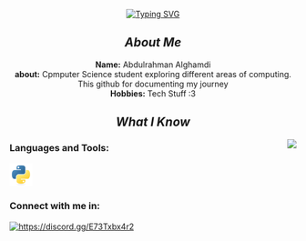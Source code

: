<div align="center">
     
[![Typing SVG](https://readme-typing-svg.demolab.com?font=Pixelify+Sans&size=37&duration=4960&pause=1000&color=FFFFFF&multiline=true&width=435&lines=welcome+to+my+github+%3C3)](https://git.io/typing-svg)
## *About Me*



**Name:** Abdulrahman Alghamdi
<br>
**about:** 
Cpmputer Science student exploring different areas of computing. This github for documenting my journey
<br>
**Hobbies:** Tech Stuff :3
</center>

<!--img src = "https://tenor.com/view/lotm-lord-of-the-mysteries-mr-door-mr-door-lotm-klein-moretti-gif-1687054570750017081"/>-->



## *What I Know*

<img src = "https://64.media.tumblr.com/42ceeaf9acede06201ccf486be384ce8/tumblr_mm69bhm2Ce1s93xseo1_500.gif" align="right"/>

<h3 align="left">Languages and Tools:</h3>
<p align="left"> <img src="https://raw.githubusercontent.com/devicons/devicon/master/icons/python/python-original.svg" alt="python" width="40" height="40"/> </a>   </p>

<h3 align="left">Connect with me in:</h3>

<p align="left">
<a href="https://discord.gg/https://discord.gg/E73Txbx4r2" target="blank"><img align="center" src="https://raw.githubusercontent.com/rahuldkjain/github-profile-readme-generator/master/src/images/icons/Social/discord.svg" alt="https://discord.gg/E73Txbx4r2" height="30" width="40" /></a>
</p>

<!--
not Hinamu18 readme trust me
-->
